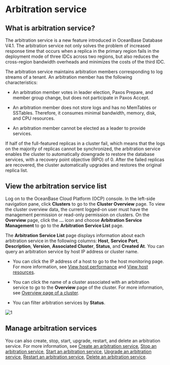 # Arbitration service

## What is arbitration service?

The arbitration service is a new feature introduced in OceanBase Database V4.1. The arbitration service not only solves the problem of increased response time that occurs when a replica in the primary region fails in the deployment mode of three IDCs across two regions, but also reduces the cross-region bandwidth overheads and minimizes the costs of the third IDC.

The arbitration service maintains arbitration members corresponding to log streams of a tenant. An arbitration member has the following characteristics:

* An arbitration member votes in leader election, Paxos Prepare, and member group change, but does not participate in Paxos Accept.

* An arbitration member does not store logs and has no MemTables or SSTables. Therefore, it consumes minimal bandwidth, memory, disk, and CPU resources.

* An arbitration member cannot be elected as a leader to provide services.

If half of the full-featured replicas in a cluster fail, which means that the logs on the majority of replicas cannot be synchronized, the arbitration service enables the cluster to automatically downgrade to restore the database services, with a recovery point objective (RPO) of 0. After the failed replicas are recovered, the cluster automatically upgrades and restores the original replica list.

## View the arbitration service list

Log on to the OceanBase Cloud Platform (OCP) console. In the left-side navigation pane, click **Clusters** to go to the **Cluster Overview** page. To view the cluster overview data, the current logged-on user must have the management permission or read-only permission on clusters. On the **Overview** page, click the **...** icon and choose **Arbitration Service Management** to go to the **Arbitration Service List** page.

The **Arbitration Service List** page displays information about each arbitration service in the following columns: **Host**, **Service Port**, **Description**, **Version**, **Associated Cluster**, **Status**, and **Created At**. You can query an arbitration service by host IP address or cluster name.

* You can click the IP address of a host to go to the host monitoring page. For more information, see [View host performance](../../900.monitoring-and-alerts-functions/100.performance-monitoring-overview/300.view-host-performance.md) and [View host resources](../../900.monitoring-and-alerts-functions/100.performance-monitoring-overview/700.view-host-resources.md).

* You can click the name of a cluster associated with an arbitration service to go to the **Overview** page of the cluster. For more information, see [Overview page of a cluster](../300.manage-a-cluster/200.overview-of-the-cluster-details-page.md).

* You can filter arbitration services by **Status**.

![1](https://obbusiness-private.oss-cn-shanghai.aliyuncs.com/doc/img/ocp/410/%E4%BB%B2%E8%A3%81%E6%9C%8D%E5%8A%A1%E5%88%97%E8%A1%A8-1.png)

## Manage arbitration services

You can also create, stop, start, upgrade, restart, and delete an arbitration service. For more information, see [Create an arbitration service](../400.manage-arbitration-services/200.creat-arbitration-services.md), [Stop an arbitration service](../400.manage-arbitration-services/300.stop-arbitration-services.md), [Start an arbitration service](../400.manage-arbitration-services/400.start-arbitration-services.md), [Upgrade an arbitration service](../400.manage-arbitration-services/500.upgrade-arbitration-services.md), [Restart an arbitration service](../400.manage-arbitration-services/600.restart-arbitration-services.md), [Delete an arbitration service](../400.manage-arbitration-services/700.delete-arbitration-services.md).

